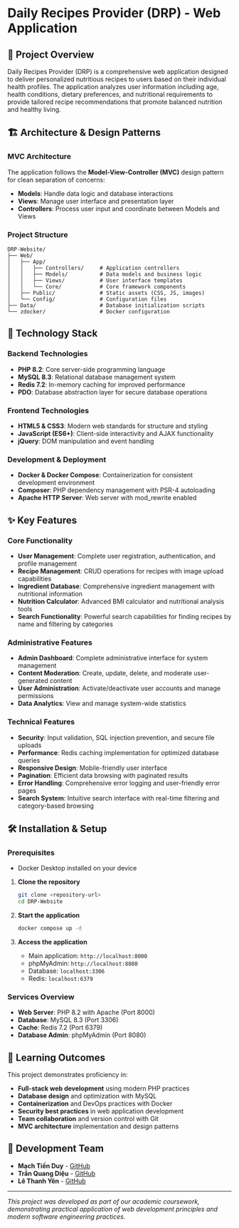 # Daily Recipes Provider (DRP) - Web Application

## 🌟 Project Overview

Daily Recipes Provider (DRP) is a comprehensive web application designed to deliver personalized nutritious recipes to users based on their individual health profiles. The application analyzes user information including age, health conditions, dietary preferences, and nutritional requirements to provide tailored recipe recommendations that promote balanced nutrition and healthy living.

## 🏗️ Architecture & Design Patterns

### MVC Architecture
The application follows the **Model-View-Controller (MVC)** design pattern for clean separation of concerns:
- **Models**: Handle data logic and database interactions
- **Views**: Manage user interface and presentation layer
- **Controllers**: Process user input and coordinate between Models and Views

### Project Structure
```
DRP-Website/
├── Web/
│   ├── App/
│   │   ├── Controllers/     # Application controllers
│   │   ├── Models/          # Data models and business logic
│   │   ├── Views/           # User interface templates
│   │   └── Core/            # Core framework components
│   ├── Public/              # Static assets (CSS, JS, images)
│   └── Config/              # Configuration files
├── Data/                    # Database initialization scripts
└── zdocker/                 # Docker configuration
```

## 🚀 Technology Stack

### Backend Technologies
- **PHP 8.2**: Core server-side programming language
- **MySQL 8.3**: Relational database management system
- **Redis 7.2**: In-memory caching for improved performance
- **PDO**: Database abstraction layer for secure database operations

### Frontend Technologies
- **HTML5 & CSS3**: Modern web standards for structure and styling
- **JavaScript (ES6+)**: Client-side interactivity and AJAX functionality
- **jQuery**: DOM manipulation and event handling

### Development & Deployment
- **Docker & Docker Compose**: Containerization for consistent development environment
- **Composer**: PHP dependency management with PSR-4 autoloading
- **Apache HTTP Server**: Web server with mod_rewrite enabled

## ✨ Key Features

### Core Functionality
- **User Management**: Complete user registration, authentication, and profile management
- **Recipe Management**: CRUD operations for recipes with image upload capabilities
- **Ingredient Database**: Comprehensive ingredient management with nutritional information
- **Nutrition Calculator**: Advanced BMI calculator and nutritional analysis tools
- **Search Functionality**: Powerful search capabilities for finding recipes by name and filtering by categories

### Administrative Features
- **Admin Dashboard**: Complete administrative interface for system management
- **Content Moderation**: Create, update, delete, and moderate user-generated content
- **User Administration**: Activate/deactivate user accounts and manage permissions
- **Data Analytics**: View and manage system-wide statistics

### Technical Features
- **Security**: Input validation, SQL injection prevention, and secure file uploads
- **Performance**: Redis caching implementation for optimized database queries
- **Responsive Design**: Mobile-friendly user interface
- **Pagination**: Efficient data browsing with paginated results
- **Error Handling**: Comprehensive error logging and user-friendly error pages
- **Search System**: Intuitive search interface with real-time filtering and category-based browsing

## 🛠️ Installation & Setup

### Prerequisites
- Docker Desktop installed on your device



1. **Clone the repository**
   ```bash
   git clone <repository-url>
   cd DRP-Website
   ```

2. **Start the application**
   ```bash
   docker compose up -d
   ```

3. **Access the application**
   - Main application: `http://localhost:8000`
   - phpMyAdmin: `http://localhost:8080` 
   - Database: `localhost:3306` 
   - Redis: `localhost:6379` 

### Services Overview
- **Web Server**: PHP 8.2 with Apache (Port 8000)
- **Database**: MySQL 8.3 (Port 3306)
- **Cache**: Redis 7.2 (Port 6379)
- **Database Admin**: phpMyAdmin (Port 8080)

## 🎯 Learning Outcomes

This project demonstrates proficiency in:
- **Full-stack web development** using modern PHP practices
- **Database design** and optimization with MySQL
- **Containerization** and DevOps practices with Docker
- **Security best practices** in web application development
- **Team collaboration** and version control with Git
- **MVC architecture** implementation and design patterns

## 👥 Development Team

- **Mạch Tiến Duy** - [GitHub](https://github.com/john-naeder)
- **Trần Quang Diệu** - [GitHub](https://github.com/KyoTranKMA)
- **Lê Thanh Yên** - [GitHub](https://github.com/YenLethanh129)

---

*This project was developed as part of our academic coursework, demonstrating practical application of web development principles and modern software engineering practices.*